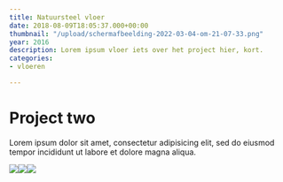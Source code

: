 ```yaml
---
title: Natuursteel vloer
date: 2018-08-09T18:05:37.000+00:00
thumbnail: "/upload/schermafbeelding-2022-03-04-om-21-07-33.png"
year: 2016
description: Lorem ipsum vloer iets over het project hier, kort.
categories:
- vloeren

---
```

# Project two

Lorem ipsum dolor sit amet, consectetur adipisicing elit, sed do eiusmod tempor incididunt ut labore et dolore magna aliqua.

![](/upload/photo-1516906736502-5d3fedc3019a.jpeg)![](/upload/photo-1490013616775-3ca8865fb129.jpeg)![](/upload/vloer1.jpeg)